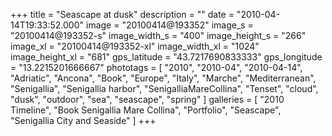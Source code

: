+++
title = "Seascape at dusk"
description = ""
date = "2010-04-14T19:33:52.000"
image = "20100414@193352"
image_s = "20100414@193352-s"
image_width_s = "400"
image_height_s = "266"
image_xl = "20100414@193352-xl"
image_width_xl = "1024"
image_height_xl = "681"
gps_latitude = "43.7217690833333"
gps_longitude = "13.2215201666667"
phototags = [ "2010", "2010-04", "2010-04-14", "Adriatic", "Ancona", "Book", "Europe", "Italy", "Marche", "Mediterranean", "Senigallia", "Senigallia harbor", "SenigalliaMareCollina", "Tenset", "cloud", "dusk", "outdoor", "sea", "seascape", "spring" ]
galleries = [ "2010 Timeline", "Book Senigallia Mare Collina", "Portfolio", "Seascape", "Senigallia City and Seaside" ]
+++
